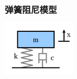 # 弹簧阻尼模型

![220px-Mass_spring_damper](spring-mass-damper.assets/220px-Mass_spring_damper.svg.png)



